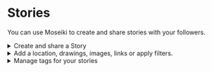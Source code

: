 # Stories

You can use Moseiki to create and share stories with your followers.

<details>

<summary>Create and share a Story</summary>

To start creating a story, tap on the (icon) "Add Story" located on your screen.

### User Permissions

**Camera & Microphone Access:** In order to record video and audio or to capture an images for your stories, you must grant the Moseiki app access your device’s camera and microphone.

**Storage Access**: If you wish to upload media from your device, you must grant the Moseiki app access to your device's storage.

**Location Access**: To include location data in your post, please allow the Moseiki app to access your device's location services.

**Creating Your Story**

1. **Record Video or Capture Image:** You can use the (icon) “Record” the bottom of your screen to capture an image by firmly tapping it, or you can tap and hold for recording.
2. **Add Sound:** Tap the (icon) “Add Sound” at the top of your screen to add music of your choice to your story. You can use the Browse tab to pick your favorite sound from what is trending or you can explore playlists categorized by their genre. In the For You tab, you’ll see suggestions based on your previous picks. Use the Favorited tab to pick from your bookmarked items.
3. **Add from Device:** You can pick a media from your device gallery by tapping the (icon) “Add From Device” on the lover left of your screen. Once tapped, you can pick the media from your roll.
4. **Story Controls:** On the left of your screen y, you can use the (icon) “Flash” to turn on or off your flash while recording or capturing. (Icon) “Boomerang” lets you record a loop. (icon) “Dual Camera” lets you record or capture using the front and the back camera of your device. You can use the (Icon) “Drawing” to insert doodles to your stories. (icon) lets you set a timer before you start your record or capture. (icon) “Change Camera” lets you swap cameras between front and the back of your device.
5. **More Story Features:**
   1. Tap the (icon) “Create Text” to add text to your story.
   2. Tap the (icon) “Effects” to apply visual effects to your story.
   3. Tap the (icon) “Drawing” to insert doodles to your story.
   4. Tap the (icon) “Add Image” to pick a media from device roll to your story.
   5. Tap the (icon) “Poll” to include a poll in your story.
   6. Tap the (icon) “Tag People” to add or manage tags in your story.
   7. Tap the (icon) “More” to #do what exactly?
   8. Tap the (icon) “Link” to include a link in your story.
6. **Share your Story:** Once ready to share your created story with your audience, tap the (icon) “Share”.
7. **Share your Story as an NFT:** #no details provided for this flow

</details>

<details>

<summary>Add a location, drawings, images, links or apply filters.</summary>



</details>

<details>

<summary>Manage tags for your stories</summary>



</details>
